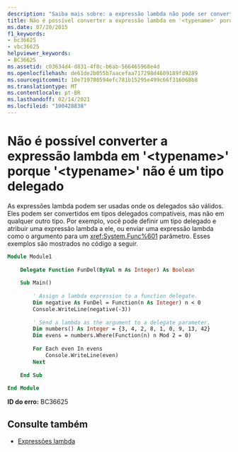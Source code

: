 ```yaml
---
description: "Saiba mais sobre: a expressão lambda não pode ser convertida em ' <typename> ' porque ' <typename> ' não é um tipo delegado"
title: Não é possível converter a expressão lambda em '<typename>' porque '<typename>' não é um tipo delegado
ms.date: 07/20/2015
f1_keywords:
- bc36625
- vbc36625
helpviewer_keywords:
- BC36625
ms.assetid: c03634d4-d831-4f8c-b6ab-566465968e4d
ms.openlocfilehash: de61de2b055b7aacefaa717298d4609189fd9289
ms.sourcegitcommit: 10e719780594efc781b15295e499c66f316068b8
ms.translationtype: MT
ms.contentlocale: pt-BR
ms.lasthandoff: 02/14/2021
ms.locfileid: "100428838"
---
```

# <a name="lambda-expression-cannot-be-converted-to-typename-because-typename-is-not-a-delegate-type"></a>Não é possível converter a expressão lambda em '\<typename>' porque '\<typename>' não é um tipo delegado

As expressões lambda podem ser usadas onde os delegados são válidos. Eles podem ser convertidos em tipos delegados compatíveis, mas não em qualquer outro tipo. Por exemplo, você pode definir um tipo delegado e atribuir uma expressão lambda a ele, ou enviar uma expressão lambda como o argumento para um <xref:System.Func%601> parâmetro. Esses exemplos são mostrados no código a seguir.  
  
```vb  
Module Module1  
  
    Delegate Function FunDel(ByVal m As Integer) As Boolean  
  
    Sub Main()  
  
        ' Assign a lambda expression to a function delegate.  
        Dim negative As FunDel = Function(n As Integer) n < 0  
        Console.WriteLine(negative(-3))  
  
        ' Send a lambda as the argument to a delegate parameter.  
        Dim numbers() As Integer = {3, 4, 2, 8, 1, 0, 9, 13, 42}  
        Dim evens = numbers.Where(Function(n) n Mod 2 = 0)  
  
        For Each even In evens  
            Console.WriteLine(even)  
        Next  
  
    End Sub  
  
End Module  
```  
  
 **ID do erro:** BC36625  
  
## <a name="see-also"></a>Consulte também

- [Expressões lambda](../programming-guide/language-features/procedures/lambda-expressions.md)
